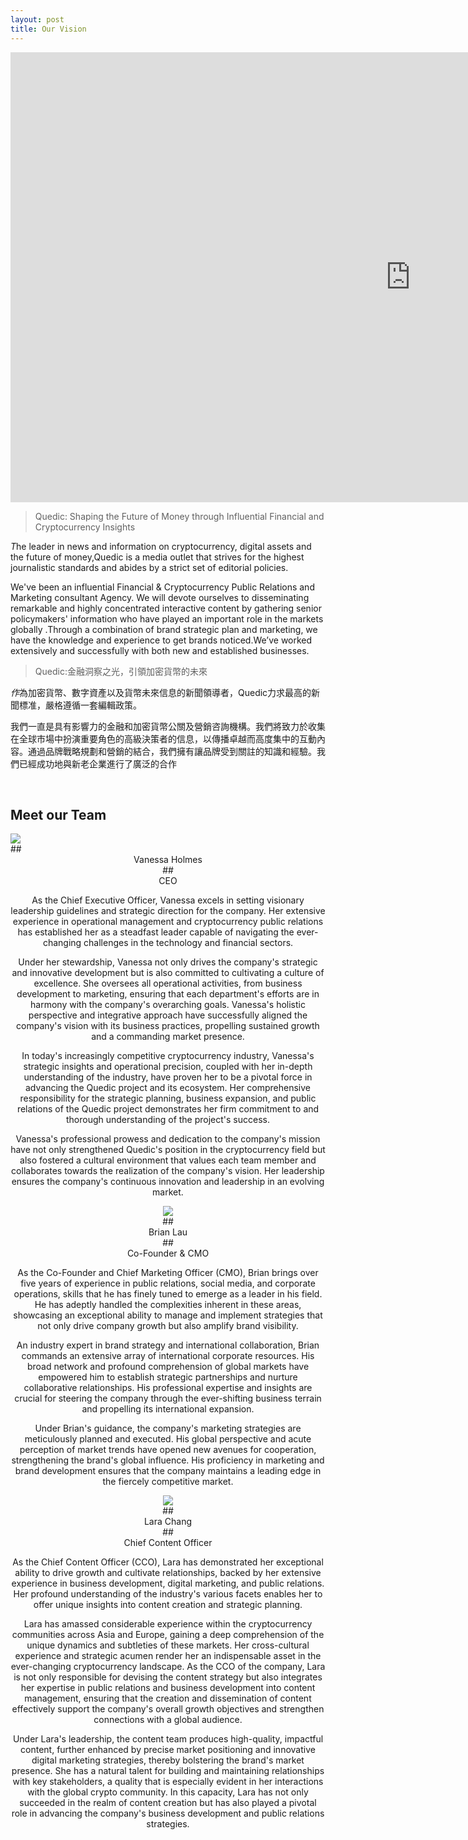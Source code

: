 ```yaml
---
layout: post
title: Our Vision
---
```


<iframe width="1280" height="720" src="https://www.youtube.com/embed/WMOcux6Gp24" title="Fintech: Web3 &amp; Beyond with Arjun Sethi, Vanessa Grellet, Scott Sobel &amp; Meltem Demirors | #𝗦𝗔𝗟𝗧𝗡𝗬" frameborder="0" allow="accelerometer; autoplay; clipboard-write; encrypted-media; gyroscope; picture-in-picture; web-share" allowfullscreen></iframe>


> Quedic: Shaping the Future of Money through Influential Financial and Cryptocurrency Insights

<em>T</em>he leader in news and information on cryptocurrency, digital assets and the future of money,Quedic is a media outlet that strives for the highest journalistic standards and abides by a strict set of editorial policies.

We've been an influential Financial & Cryptocurrency Public Relations and Marketing consultant Agency. We will devote ourselves to disseminating remarkable and highly concentrated interactive content by gathering senior policymakers' information who have played an important role in the markets globally .Through a combination of brand strategic plan and marketing, we have the knowledge and experience to get brands noticed.We’ve worked extensively and successfully with both new and established businesses.



> Quedic:金融洞察之光，引領加密貨幣的未來

<em>作</em>為加密貨幣、數字資產以及貨幣未來信息的新聞領導者，Quedic力求最高的新聞標准，嚴格遵循一套編輯政策。

我們一直是具有影響力的金融和加密貨幣公關及營銷咨詢機構。我們將致力於收集在全球市場中扮演重要角色的高級決策者的信息，以傳播卓越而高度集中的互動內容。通過品牌戰略規劃和營銷的結合，我們擁有讓品牌受到關註的知識和經驗。我們已經成功地與新老企業進行了廣泛的合作  


<br>


## Meet our Team

<div class="gallery-box">
  <img src="https://www.quedic.com/images/Vanessa%20Holmes.jpg">
</div>
##  <center> Vanessa Holmes <center>
## <center> CEO <center>

As the Chief Executive Officer, Vanessa excels in setting visionary leadership guidelines and strategic direction for the company. Her extensive experience in operational management and cryptocurrency public relations has established her as a steadfast leader capable of navigating the ever-changing challenges in the technology and financial sectors.

Under her stewardship, Vanessa not only drives the company's strategic and innovative development but is also committed to cultivating a culture of excellence. She oversees all operational activities, from business development to marketing, ensuring that each department's efforts are in harmony with the company's overarching goals. Vanessa's holistic perspective and integrative approach have successfully aligned the company's vision with its business practices, propelling sustained growth and a commanding market presence.

In today's increasingly competitive cryptocurrency industry, Vanessa's strategic insights and operational precision, coupled with her in-depth understanding of the industry, have proven her to be a pivotal force in advancing the Quedic project and its ecosystem. Her comprehensive responsibility for the strategic planning, business expansion, and public relations of the Quedic project demonstrates her firm commitment to and thorough understanding of the project's success.

Vanessa's professional prowess and dedication to the company's mission have not only strengthened Quedic's position in the cryptocurrency field but also fostered a cultural environment that values each team member and collaborates towards the realization of the company's vision. Her leadership ensures the company's continuous innovation and leadership in an evolving market.


<div class="gallery-box">
  <img src="https://www.quedic.com/images/WechatIMG784.jpg">
</div>
##  <center> Brian Lau <center>
## <center>Co-Founder & CMO <center>

As the Co-Founder and Chief Marketing Officer (CMO), Brian brings over five years of experience in public relations, social media, and corporate operations, skills that he has finely tuned to emerge as a leader in his field. He has adeptly handled the complexities inherent in these areas, showcasing an exceptional ability to manage and implement strategies that not only drive company growth but also amplify brand visibility.

An industry expert in brand strategy and international collaboration, Brian commands an extensive array of international corporate resources. His broad network and profound comprehension of global markets have empowered him to establish strategic partnerships and nurture collaborative relationships. His professional expertise and insights are crucial for steering the company through the ever-shifting business terrain and propelling its international expansion.

Under Brian's guidance, the company's marketing strategies are meticulously planned and executed. His global perspective and acute perception of market trends have opened new avenues for cooperation, strengthening the brand's global influence. His proficiency in marketing and brand development ensures that the company maintains a leading edge in the fiercely competitive market.


<div class="gallery-box">
  <img src="https://www.quedic.com//images/lara.jpg">
</div>
##  <center> Lara Chang <center>
## <center>Chief Content Officer <center>

As the Chief Content Officer (CCO), Lara has demonstrated her exceptional ability to drive growth and cultivate relationships, backed by her extensive experience in business development, digital marketing, and public relations. Her profound understanding of the industry's various facets enables her to offer unique insights into content creation and strategic planning.

Lara has amassed considerable experience within the cryptocurrency communities across Asia and Europe, gaining a deep comprehension of the unique dynamics and subtleties of these markets. Her cross-cultural experience and strategic acumen render her an indispensable asset in the ever-changing cryptocurrency landscape. As the CCO of the company, Lara is not only responsible for devising the content strategy but also integrates her expertise in public relations and business development into content management, ensuring that the creation and dissemination of content effectively support the company's overall growth objectives and strengthen connections with a global audience.

Under Lara's leadership, the content team produces high-quality, impactful content, further enhanced by precise market positioning and innovative digital marketing strategies, thereby bolstering the brand's market presence. She has a natural talent for building and maintaining relationships with key stakeholders, a quality that is especially evident in her interactions with the global crypto community. In this capacity, Lara has not only succeeded in the realm of content creation but has also played a pivotal role in advancing the company's business development and public relations strategies.
